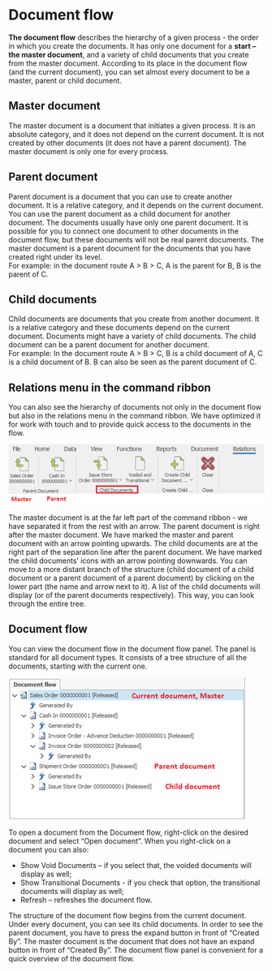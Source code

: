 # Document flow

<b>The document flow</b> describes the hierarchy of a given process - the order in which you create the documents. It has only one document for a <b>start – the master document</b>, and a variety of child documents that you create from the master document. According to its place in the document flow (and the current document), you can set almost every document to be a master, parent or child document.

## Master document 

The master document is a document that initiates a given process. It is an absolute category, and it does not depend on the current document. It is not created by other documents (it does not have a parent document). The master document is only one for every process.

## Parent document 

Parent document is a document that you can use to create another document. It is a relative category, and it depends on the current document. You can use the parent document as a child document for another document. The documents usually have only one parent document. It is possible for you to connect one document to other documents in the document flow, but these documents will not be real parent documents. The master document is a parent document for the documents that you have created right under its level. <br>
For example: in the document route A > B > C, A is the parent for B, B is the parent of C.

## Child documents 

Child documents are documents that you create from another document. It is a relative category and these documents depend on the current document. Documents might have a variety of child documents. The child document can be a parent document for another document. <br>
For example: In the document route A > B > C, B is a child document of A, C is a child document of B. B can also be seen as the parent document of C.

## Relations menu in the command ribbon 

You can also see the hierarchy of documents not only in the document flow but also in the relations menu in the command ribbon. We have optimized it for work with touch and to provide quick access to the documents in the flow.
  
![Relations menu](pictures/relations-menu.png )

The master document is at the far left part of the command ribbon - we have separated it from the rest with an arrow. The parent document is right after the master document. We have marked the master and parent document with an arrow pointing upwards. The child documents are at the right part of the separation line after the parent document. We have marked the child documents’ icons with an arrow pointing downwards. 
You can move to a more distant branch of the structure (child document of a child document or a parent document of a parent document) by clicking on the lower part (the name and arrow next to it). A list of the child documents will display (or of the parent documents respectively). This way, you can look through the entire tree.

## Document flow
You can view the document flow in the document flow panel. The panel is standard for all document types. It consists of a tree structure of all the documents, starting with the current one.

![Document flow](pictures/document-flow.png )
 
To open a document from the Document flow, right-click on the desired document and select “Open document”. When you right-click on a document you can also:

-	Show Void Documents – if you select that, the voided documents will display as well;
-	Show Transitional Documents - if you check that option, the transitional documents will display as well;
-	Refresh – refreshes the document flow.

The structure of the document flow begins from the current document. Under every document, you can see its child documents. In order to see the parent document, you have to press the expand button in front of “Created By”. The master document is the document that does not have an expand button in front of “Created By”. The document flow panel is convenient for a quick overview of the document flow.
